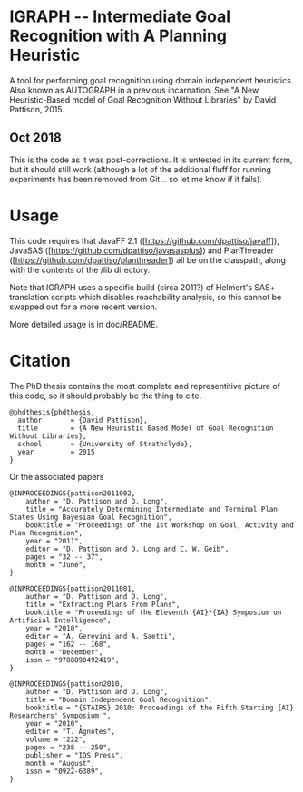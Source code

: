 # IGRAPH -- Intermediate Goal Recognition with A Planning Heuristic
A tool for performing goal recognition using domain independent heuristics. Also known as AUTOGRAPH in a previous incarnation. See "A New Heuristic-Based model of Goal Recognition Without Libraries" by David Pattison, 2015.


## Oct 2018
This is the code as it was post-corrections. It is untested in its current form, but it should still work (although a lot of the additional fluff for running experiments has been removed from Git... so let me know if it fails).


# Usage
This code requires that JavaFF 2.1 ([https://github.com/dpattiso/javaff]), JavaSAS ([https://github.com/dpattiso/javasasplus]) and PlanThreader ([https://github.com/dpattiso/planthreader]) all be on the classpath, along with the contents of the /lib directory.

Note that IGRAPH uses a specific build (circa 2011?) of Helmert's SAS+ translation scripts which disables reachability analysis, so this cannot be swapped out for a more recent version.

More detailed usage is in doc/README.

# Citation

The PhD thesis contains the most complete and representitive picture of this code, so it should probably be the thing to cite.

```
@phdthesis{phdthesis,
  author       = {David Pattison}, 
  title        = {A New Heuristic Based Model of Goal Recognition Without Libraries},
  school       = {University of Strathclyde},
  year         = 2015
}
```

Or the associated papers

```
@INPROCEEDINGS{pattison2011002,
	author = "D. Pattison and D. Long",
	title = "Accurately Determining Intermediate and Terminal Plan States Using Bayesian Goal Recognition",
	booktitle = "Proceedings of the 1st Workshop on Goal, Activity and Plan Recognition",
	year = "2011",
	editor = "D. Pattison and D. Long and C. W. Geib",
	pages = "32 -- 37",
	month = "June",
}
```

```
@INPROCEEDINGS{pattison2011001,
	author = "D. Pattison and D. Long",
	title = "Extracting Plans From Plans",
	booktitle = "Proceedings of the Eleventh {AI}*{IA} Symposium on Artificial Intelligence",
	year = "2010",
	editor = "A. Gerevini and A. Saetti",
	pages = "162 -- 168",
	month = "December",
	issn = "9788890492419",
}
```

```
@INPROCEEDINGS{pattison2010,
	author = "D. Pattison and D. Long",
	title = "Domain Independent Goal Recognition",
	booktitle = "{STAIRS} 2010: Proceedings of the Fifth Starting {AI} Researchers' Symposium ",
	year = "2010",
	editor = "T. Agnotes",
	volume = "222",
	pages = "238 -- 250",
	publisher = "IOS Press",
	month = "August",
	issn = "0922-6389",
}
```
